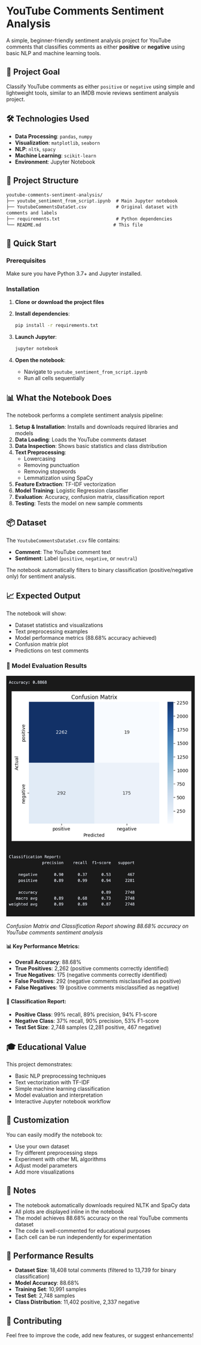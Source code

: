 # YouTube Comments Sentiment Analysis

A simple, beginner-friendly sentiment analysis project for YouTube comments that classifies comments as either **positive** or **negative** using basic NLP and machine learning tools.

## 🎯 Project Goal

Classify YouTube comments as either `positive` or `negative` using simple and lightweight tools, similar to an IMDB movie reviews sentiment analysis project.

## 🛠️ Technologies Used

- **Data Processing**: `pandas`, `numpy`
- **Visualization**: `matplotlib`, `seaborn`
- **NLP**: `nltk`, `spacy`
- **Machine Learning**: `scikit-learn`
- **Environment**: Jupyter Notebook

## 📁 Project Structure

```
youtube-comments-sentiment-analysis/
├── youtube_sentiment_from_script.ipynb  # Main Jupyter notebook
├── YoutubeCommentsDataSet.csv           # Original dataset with comments and labels
├── requirements.txt                     # Python dependencies
└── README.md                           # This file
```

## 🚀 Quick Start

### Prerequisites

Make sure you have Python 3.7+ and Jupyter installed.

### Installation

1. **Clone or download the project files**

2. **Install dependencies**:
   ```bash
   pip install -r requirements.txt
   ```

3. **Launch Jupyter**:
   ```bash
   jupyter notebook
   ```

4. **Open the notebook**:
   - Navigate to `youtube_sentiment_from_script.ipynb`
   - Run all cells sequentially

## 📊 What the Notebook Does

The notebook performs a complete sentiment analysis pipeline:

1. **Setup & Installation**: Installs and downloads required libraries and models
2. **Data Loading**: Loads the YouTube comments dataset
3. **Data Inspection**: Shows basic statistics and class distribution
4. **Text Preprocessing**: 
   - Lowercasing
   - Removing punctuation
   - Removing stopwords
   - Lemmatization using SpaCy
5. **Feature Extraction**: TF-IDF vectorization
6. **Model Training**: Logistic Regression classifier
7. **Evaluation**: Accuracy, confusion matrix, classification report
8. **Testing**: Tests the model on new sample comments

## 📦 Dataset

The `YoutubeCommentsDataSet.csv` file contains:
- **Comment**: The YouTube comment text
- **Sentiment**: Label (`positive`, `negative`, or `neutral`)

The notebook automatically filters to binary classification (positive/negative only) for sentiment analysis.

## 📈 Expected Output

The notebook will show:
- Dataset statistics and visualizations
- Text preprocessing examples
- Model performance metrics (88.68% accuracy achieved)
- Confusion matrix plot
- Predictions on test comments

### 🎯 Model Evaluation Results

![Model Evaluation Results](model_results.png)

*Confusion Matrix and Classification Report showing 88.68% accuracy on YouTube comments sentiment analysis*

#### 📊 Key Performance Metrics:
- **Overall Accuracy**: 88.68%
- **True Positives**: 2,262 (positive comments correctly identified)
- **True Negatives**: 175 (negative comments correctly identified)
- **False Positives**: 292 (negative comments misclassified as positive)
- **False Negatives**: 19 (positive comments misclassified as negative)

#### 🎯 Classification Report:
- **Positive Class**: 99% recall, 89% precision, 94% F1-score
- **Negative Class**: 37% recall, 90% precision, 53% F1-score
- **Test Set Size**: 2,748 samples (2,281 positive, 467 negative)

## 🎓 Educational Value

This project demonstrates:
- Basic NLP preprocessing techniques
- Text vectorization with TF-IDF
- Simple machine learning classification
- Model evaluation and interpretation
- Interactive Jupyter notebook workflow

## 🔧 Customization

You can easily modify the notebook to:
- Use your own dataset
- Try different preprocessing steps
- Experiment with other ML algorithms
- Adjust model parameters
- Add more visualizations

## 📝 Notes

- The notebook automatically downloads required NLTK and SpaCy data
- All plots are displayed inline in the notebook
- The model achieves 88.68% accuracy on the real YouTube comments dataset
- The code is well-commented for educational purposes
- Each cell can be run independently for experimentation

## 🚀 Performance Results

- **Dataset Size**: 18,408 total comments (filtered to 13,739 for binary classification)
- **Model Accuracy**: 88.68%
- **Training Set**: 10,991 samples
- **Test Set**: 2,748 samples
- **Class Distribution**: 11,402 positive, 2,337 negative

## 🤝 Contributing

Feel free to improve the code, add new features, or suggest enhancements!
